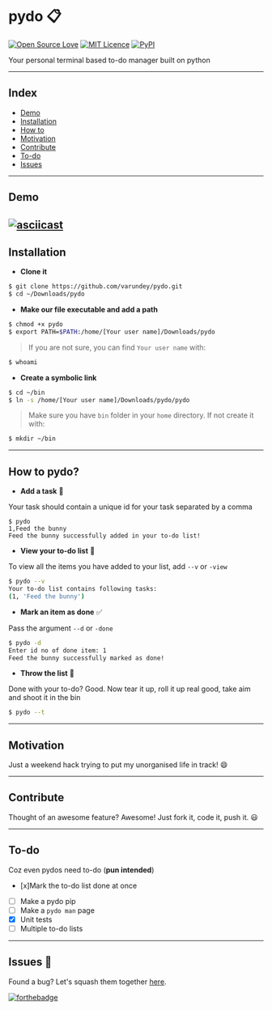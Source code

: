 # pydo  :clipboard:
[![Open Source Love](https://badges.frapsoft.com/os/v2/open-source.svg?v=103)]() [![MIT Licence](https://badges.frapsoft.com/os/mit/mit.svg?v=103)](https://varundey.mit-license.org/) [![PyPI](https://img.shields.io/badge/python-2.7-blue.svg)]()

Your personal terminal based to-do manager built on python
***
## Index
- [Demo](#demo)
- [Installation](#installation)
- [How to](#how-to-pydo)
- [Motivation](#motivation)
- [Contribute](#contribute)
- [To-do](to-do)
- [Issues](#issues-bug)

---
## Demo
[![asciicast](https://asciinema.org/a/6i0cg99rbpsvpjo4x1ldrr1qm.png)](https://asciinema.org/a/6i0cg99rbpsvpjo4x1ldrr1qm)
---
## Installation

 - **Clone it**
```sh
$ git clone https://github.com/varundey/pydo.git
$ cd ~/Downloads/pydo
```
 - **Make our file executable and add a path**
```sh
$ chmod +x pydo
$ export PATH=$PATH:/home/[Your user name]/Downloads/pydo
```
>If you are not sure, you can find `Your user name` with:
```sh
$ whoami
```


- **Create a symbolic link**
```sh
$ cd ~/bin
$ ln -s /home/[Your user name]/Downloads/pydo/pydo
```
> Make sure you have `bin` folder in your `home` directory. If not create it with:
```sh
$ mkdir ~/bin
```


---
## How to pydo?
- **Add a task** :memo:

Your task should contain a unique id for your task separated by a comma
```
$ pydo
1,Feed the bunny
Feed the bunny successfully added in your to-do list!
```
 -  **View your to-do list**  :page_facing_up:

To view all the items you have added to your list, add `--v` or `-view`
```sh
$ pydo --v
Your to-do list contains following tasks:
(1, 'Feed the bunny')
```
 -  **Mark an item as done**  :white_check_mark:

Pass the argument `--d` or `-done`
```sh
$ pydo -d
Enter id no of done item: 1
Feed the bunny successfully marked as done!
```
- **Throw the list** :put_litter_in_its_place:

Done with your to-do? Good. Now tear it up, roll it up real good, take aim and shoot it in the bin
```sh
$ pydo --t
```
---
## Motivation
Just a weekend hack trying to put my unorganised life in track! :smile:

---
## Contribute
Thought of an awesome feature? Awesome! Just fork it, code it, push it. :smiley:

---
## To-do
Coz even pydos need to-do (**pun intended**)

- [x]Mark the to-do list done at once
- [ ] Make a pydo pip
- [ ] Make a `pydo man` page
- [x] Unit tests
- [ ] Multiple to-do lists

---
## Issues :bug:
Found a bug? Let's squash them together [here](https://github.com/varundey/to-do/issues).

[![forthebadge](http://forthebadge.com/images/badges/built-with-love.svg)](http://forthebadge.com)
